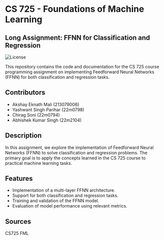 # CS 725 - Foundations of Machine Learning

## Long Assignment: FFNN for Classification and Regression

![License](https://img.shields.io/badge/license-MIT-blue.svg)

This repository contains the code and documentation for the CS 725 course programming assignment on implementing Feedforward Neural Networks (FFNN) for both classification and regression tasks.

## Contributors

- Akshay Eknath Mali (213079006)
- Yashwant Singh Parihar (22m0798)
- Chirag Soni (22m0794)
- Abhishek Kumar Singh (22m2104)

## Description

In this assignment, we explore the implementation of Feedforward Neural Networks (FFNN) to solve classification and regression problems. The primary goal is to apply the concepts learned in the CS 725 course to practical machine learning tasks.

## Features

- Implementation of a multi-layer FFNN architecture.
- Support for both classification and regression tasks.
- Training and validation of the FFNN model.
- Evaluation of model performance using relevant metrics.


## Sources
CS725 FML
